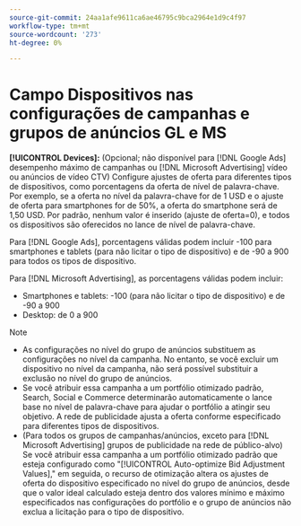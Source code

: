 ```yaml
---
source-git-commit: 24aa1afe9611ca6ae46795c9bca2964e1d9c4f97
workflow-type: tm+mt
source-wordcount: '273'
ht-degree: 0%

---
```

# Campo Dispositivos nas configurações de campanhas e grupos de anúncios GL e MS

**[!UICONTROL Devices]:** (Opcional; não disponível para [!DNL Google Ads] desempenho máximo de campanhas ou [!DNL Microsoft Advertising] vídeo ou anúncios de vídeo CTV) Configure ajustes de oferta para diferentes tipos de dispositivos, como porcentagens da oferta de nível de palavra-chave. Por exemplo, se a oferta no nível da palavra-chave for de 1 USD e o ajuste de oferta para smartphones for de 50%, a oferta do smartphone será de 1,50 USD. Por padrão, nenhum valor é inserido (ajuste de oferta=0), e todos os dispositivos são oferecidos no lance de nível de palavra-chave.

Para [!DNL Google Ads], porcentagens válidas podem incluir -100 para smartphones e tablets (para não licitar o tipo de dispositivo) e de -90 a 900 para todos os tipos de dispositivo.

Para [!DNL Microsoft Advertising], as porcentagens válidas podem incluir:

* Smartphones e tablets: -100 (para não licitar o tipo de dispositivo) e de -90 a 900
* Desktop: de 0 a 900

>[!NOTE]
>* As configurações no nível do grupo de anúncios substituem as configurações no nível da campanha. No entanto, se você excluir um dispositivo no nível da campanha, não será possível substituir a exclusão no nível do grupo de anúncios.
>* Se você atribuir essa campanha a um portfólio otimizado padrão, Search, Social e Commerce determinarão automaticamente o lance base no nível de palavra-chave para ajudar o portfólio a atingir seu objetivo. A rede de publicidade ajusta a oferta conforme especificado para diferentes tipos de dispositivos.
>* (Para todos os grupos de campanhas/anúncios, exceto para [!DNL Microsoft Advertising] grupos de publicidade na rede de público-alvo) Se você atribuir essa campanha a um portfólio otimizado padrão que esteja configurado como &quot;[!UICONTROL Auto-optimize Bid Adjustment Values],&quot; em seguida, o recurso de otimização altera os ajustes de oferta do dispositivo especificado no nível do grupo de anúncios, desde que o valor ideal calculado esteja dentro dos valores mínimo e máximo especificados nas configurações do portfólio e o grupo de anúncios não exclua a licitação para o tipo de dispositivo.
